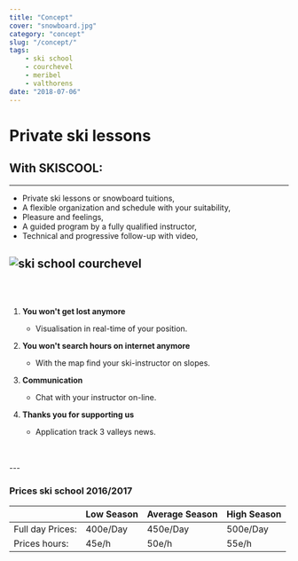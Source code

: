 ```yaml
---
title: "Concept"
cover: "snowboard.jpg"
category: "concept"
slug: "/concept/"
tags:
    - ski school
    - courchevel
    - meribel
    - valthorens
date: "2018-07-06"
---
```


# Private ski lessons

## With SKISCOOL:
---

* Private ski lessons or snowboard tuitions,
* A flexible organization and schedule with your suitability,
* Pleasure and feelings,
* A guided program by a fully qualified instructor,
* Technical and progressive follow-up with video,

![ski school courchevel](https://skiscool.com/dist/offpiste.jpg)
---
<br/>
<br/>

1. **You won't get lost anymore**
    * Visualisation in real-time of your position.
    
2. **You won't search hours on internet anymore**
    * With the map find your ski-instructor on slopes.
    
3. **Communication**
    * Chat with your instructor on-line.
    
4. **Thanks you for supporting us**
    * Application track 3 valleys news.

<br/>
<br/>
---

### Prices ski school 2016/2017

|                       	| Low Season 	| Average Season 	| High Season 	|
|-----------------------	|--------------	|----------------	|--------------	|
| Full day Prices:         	|   400e/Day  	|    450e/Day   	|   500e/Day  	|
| Prices hours:         	|     45e/h    	|      50e/h     	|     55e/h    	|

